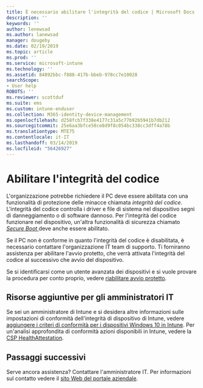 ```yaml
---
title: È necessario abilitare l'integrità del codice | Microsoft Docs
description: ''
keywords: ''
author: lenewsad
ms.author: lanewsad
manager: dougeby
ms.date: 02/19/2019
ms.topic: article
ms.prod: ''
ms.service: microsoft-intune
ms.technology: ''
ms.assetid: 84892bbc-f888-417b-bbeb-978cc7e10028
searchScope:
- User help
ROBOTS: ''
ms.reviewer: scottduf
ms.suite: ems
ms.custom: intune-enduser
ms.collection: M365-identity-device-management
ms.openlocfilehash: d258fcb7f338e4177c31a5c77b92b5941b7db212
ms.sourcegitcommit: 25e6aa3bfce58ce8d9f8c054bc338cc3dff4a78b
ms.translationtype: MTE75
ms.contentlocale: it-IT
ms.lasthandoff: 03/14/2019
ms.locfileid: "56426927"
---
```

# <a name="enable-code-integrity"></a>Abilitare l'integrità del codice

L'organizzazione potrebbe richiedere il PC deve essere abilitata con una funzionalità di protezione delle minacce chiamata *integrità del codice*. L'integrità del codice controlla i driver e file di sistema nel dispositivo segni di danneggiamento o di software dannoso. Per l'integrità del codice funzionare nel dispositivo, un'altra funzionalità di sicurezza chiamato [ *Secure Boot* ](https://docs.microsoft.com/windows/security/information-protection/secure-the-windows-10-boot-process#secure-boot) deve anche essere abilitato. 

Se il PC non è conforme in quanto l'integrità del codice è disabilitata, è necessario contattare l'organizzazione IT team di supporto. Ti forniranno assistenza per abilitare l'avvio protetto, che verrà attivata l'integrità del codice al successivo che avvio del dispositivo. 

Se si identificarsi come un utente avanzata dei dispositivi e si vuole provare la procedura per conto proprio, vedere [riabilitare avvio protetto](https://docs.microsoft.com/windows-hardware/manufacture/desktop/disabling-secure-boot#re-enable-secure-boot).

## <a name="additional-resources-for-it-administrators"></a>Risorse aggiuntive per gli amministratori IT  
Se sei un amministratore di Intune e si desidera altre informazioni sulle impostazioni di conformità dell'integrità di dispositivo di Intune, vedere [aggiungere i criteri di conformità per i dispositivi Windows 10 in Intune](https://docs.microsoft.com/intune/compliance-policy-create-windows#windows-10-and-later-policy-settings). Per un'analisi approfondita di conformità azioni disponibili in Intune, vedere la [CSP HealthAttestation](https://docs.microsoft.com/windows/client-management/mdm/healthattestation-csp#a-href-idtake-policy-actionastep-8-take-appropriate-policy-action-based-on-evaluation-results).  

## <a name="next-steps"></a>Passaggi successivi  
Serve ancora assistenza? Contattare l'amministratore IT. Per informazioni sul contatto vedere il [sito Web del portale aziendale](https://go.microsoft.com/fwlink/?linkid=2010980).
